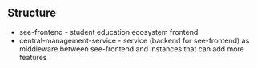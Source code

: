 ## Structure

- see-frontend - student education ecosystem frontend
- central-management-service - service (backend for see-frontend) as middleware between see-frontend and instances that can add more features
